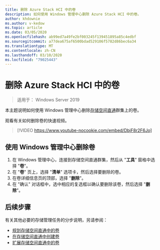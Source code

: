 ```yaml
---
title: 删除 Azure Stack HCI 中的卷
description: 如何使用 Windows 管理中心删除 Azure Stack HCI 中的卷。
author: khdownie
ms.author: v-kedow
ms.topic: article
ms.date: 03/05/2020
ms.openlocfilehash: ab99ed7a49fe2bf003245f139451895a85c4edbf
ms.sourcegitcommit: a77dea675af6500bdad529106f5782d86bec6a34
ms.translationtype: MT
ms.contentlocale: zh-CN
ms.lasthandoff: 03/10/2020
ms.locfileid: "79025443"
---
```

# <a name="deleting-volumes-in-azure-stack-hci"></a>删除 Azure Stack HCI 中的卷

> 适用于： Windows Server 2019

本主题说明如何使用 Windows 管理中心删除[存储空间直通](/windows-server/storage/storage-spaces/storage-spaces-direct-overview)群集上的卷。

观看有关如何删除卷的快速视频。

> [!VIDEO https://www.youtube-nocookie.com/embed/DbjF8r2F6Jo]

## <a name="use-windows-admin-center-to-delete-a-volume"></a>使用 Windows 管理中心删除卷

1. 在 Windows 管理中心，连接到存储空间直通群集，然后从 "**工具**" 窗格中选择 "**卷**"。
2. 在 "**卷**" 页上，选择 "**清单**" 选项卡，然后选择要删除的卷。
3. 在卷详细信息页的顶部，选择 "**删除**"。
4. 在 "确认" 对话框中，选中相应的复选框以确认要删除该卷，然后选择 "**删除**"。

## <a name="next-steps"></a>后续步骤

有关其他必要的存储管理任务的分步说明，另请参阅：

- [规划存储空间直通中的卷](/windows-server/storage/storage-spaces/plan-volumes)
- [在存储空间直通中创建卷](/windows-server/storage/storage-spaces/create-volumes)
- [扩展存储空间直通中的卷](/windows-server/storage/storage-spaces/resize-volumes)